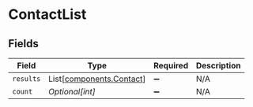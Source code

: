# ContactList


## Fields

| Field                                                          | Type                                                           | Required                                                       | Description                                                    |
| -------------------------------------------------------------- | -------------------------------------------------------------- | -------------------------------------------------------------- | -------------------------------------------------------------- |
| `results`                                                      | List[[components.Contact](../../models/components/contact.md)] | :heavy_minus_sign:                                             | N/A                                                            |
| `count`                                                        | *Optional[int]*                                                | :heavy_minus_sign:                                             | N/A                                                            |